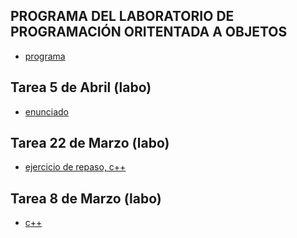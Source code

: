 ## PROGRAMA DEL LABORATORIO DE PROGRAMACIÓN ORITENTADA A OBJETOS
- [programa](https://github.com/materiasipm/ejercicios/blob/master/2021/febrero/programa.txt)

## Tarea 5 de Abril (labo)
- [enunciado](https://github.com/materiasipm/ejercicios/blob/master/2021/abril/5/enunciado.txt)

## Tarea 22 de Marzo (labo)
- [ejercicio de repaso, c++](https://github.com/materiasipm/ejercicios/blob/master/2021/marzo/22/repaso.txt)

## Tarea 8 de Marzo (labo)
- [c++](https://github.com/materiasipm/ejercicios/tree/master/marzo/11/cpp)
